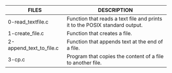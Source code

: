 | FILES  | DESCRIPTION |
| ------------- | ------------- |
| 0-read_textfile.c  | Function that reads a text file and prints it to the POSIX standard output.  |
| 1-create_file.c  | Function that creates a file.  |
| 2-append_text_to_file.c  | Function that appends text at the end of a file.  |
| 3-cp.c | Program that copies the content of a file to another file.  |